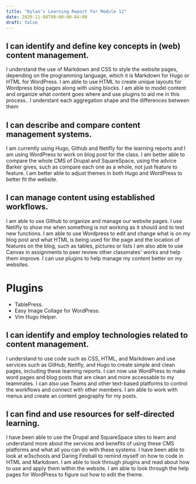 ```yaml
---
title: "Dylan's Learning Report for Module 12"
date: 2020-11-08T00:00:00-04:00
draft: false
---
```


I can identify and define key concepts in (web) content management.
-------------------------------------------------------------------
I understand the use of Markdown and CSS to style the website pages, depending on the programming language, which it is Markdown for Hugo or HTML for WordPress.
I am able to use HTML to create unique layouts for Wordpress blog pages along with using blocks.
I am able to model content and organize what content goes where and use plugins to aid me in this process..
I understant each aggregation shape and the differences between them

I can describe and compare content management systems.
-------------------------------------------------------------------
I am currently using Hugo, Github and Netifly for the learning reports and I am using WordPress to work on blog post for the class. 
I am better able to compare the whole CMS of Drupal and SquareSpace, using the advice Barker gives, such as compare each one as a whole, not just feature to feature.
I am better able to adjust themes in both Hugo and WordPress to better fit the website.

I can manage content using established workflows.
-------------------------------------------------------------------
I am able to use Github to organize and manage our website pages. I use Netifly to show me when something is not working as it should and to test new functions. 
I am able to use Wordpress to edit and change what is on my blog post and what HTML is being used for the page and the location of features on the blog, such as tables, pictures or lists
I am also able to use Canvas in assignments to peer review other classmates' works and help them improve.
I can use plugins to help manage my content better on my websites.

Plugins
=================
+ TablePress.
+ Easy Image Collage for WordPress.
+ Vim Hugo Helper.

I can identify and employ technologies related to content management.
---------------------------------------------------------------------
I understand to use code such as CSS, HTML, and Markdown and use services such as GitHub, Netifly, and Hugo to create simple and clean pages, including these learning reports. 
I can now use WordPress to make word pages and blog posts that are clean and more accessable to my teammates.
I can also use Teams and other text-based platforms to control the workflows and connect with other members.
I am able to work with menus and create an content geography for my posts.

I can find and use resources for self-directed learning.
-------------------------------------------------------------------
I have been able to use the Drupal and SquareSpace sites to learn and understand more about the services and benefits of using these CMS platforms and what all you can do with these systems.
I have been able to look at w3schools and Daring Fireball to remind myself on how to code in HTML and Markdown.
I am able to look through plugins and read about how to use and apply them within the website.
I am able to look through the help pages for WordPress to figure out how to edit the theme.
